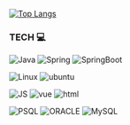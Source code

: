 [![Top Langs](https://github-readme-stats.vercel.app/api/top-langs/?username=88jina&hide=html,scss&layout=compact)](https://github.com/88jina/github-readme-stats)


  
### TECH 💻 

![Java](https://img.shields.io/badge/Java-007396?style=flat-square&logo=Java&logoColor=white)
![Spring](https://img.shields.io/badge/Spring-6DB33F?style=flat-square&logo=Spring&logoColor=white)
![SpringBoot](https://img.shields.io/badge/Springboot-6DB33F?style=flat-square&logo=Springboot&logoColor=white)

![Linux](https://img.shields.io/badge/Linux-FCC624?style=flat-square&logo=Linux&logoColor=black)
![ubuntu](https://img.shields.io/badge/Ubuntu-E95420?style=flat-square&logo=Ubuntu&logoColor=white)

![JS](https://img.shields.io/badge/JavaScript-F7DF1E?style=flat-square&logo=JavaScript&logoColor=black)
![vue](https://img.shields.io/badge/Vuejs-4FC08D?style=flat-square&logo=Vue.js&logoColor=white)
![html](https://img.shields.io/badge/HTML-E34F26?style=flat-square&logo=HTML5&logoColor=white)

![PSQL](https://img.shields.io/badge/PostgreSQL-4169E1?style=flat-square&logo=PostgreSQL&logoColor=white)
![ORACLE](https://img.shields.io/badge/Oracle-F80000?style=flat-square&logo=Oracle&logoColor=white)
![MySQL](https://img.shields.io/badge/MySQL-4479A1?style=flat-square&logo=MySQL&logoColor=white)



<!--
**88jina/88jina** is a ✨ _special_ ✨ repository because its `README.md` (this file) appears on your GitHub profile.

Here are some ideas to get you started:

- 🔭 I’m currently working on ...
- 🌱 I’m currently learning ...
- 👯 I’m looking to collaborate on ...
- 🤔 I’m looking for help with ...
- 💬 Ask me about ...
- 📫 How to reach me: ...
- 😄 Pronouns: ...
- ⚡ Fun fact: ...
-->
